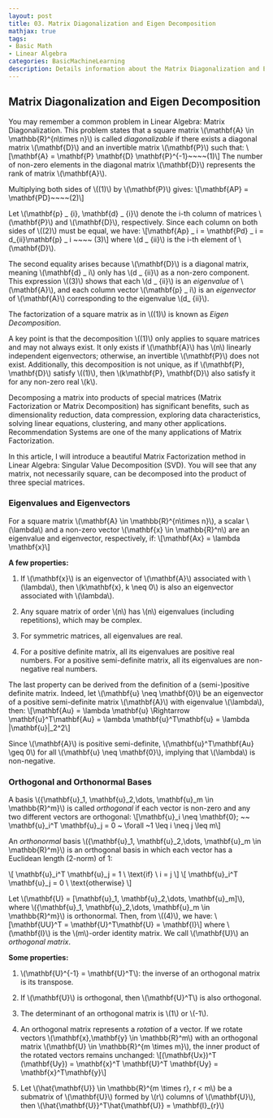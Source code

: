 ```yaml
---
layout: post
title: 03. Matrix Diagonalization and Eigen Decomposition
mathjax: true
tags:
- Basic Math
- Linear Algebra
categories: BasicMachineLearning
description: Details information about the Matrix Diagonalization and Eigen Decomposition
---
```


## Matrix Diagonalization and Eigen Decomposition

You may remember a common problem in Linear Algebra: Matrix Diagonalization. This problem states that a square matrix \\(\mathbf{A} \in \mathbb{R}^{n\times n}\\) is called *diagonalizable* if there exists a diagonal matrix \\(\mathbf{D}\\) and an invertible matrix \\(\mathbf{P}\\) such that:
\\[\mathbf{A} = \mathbf{P} \mathbf{D} \mathbf{P}^{-1}~~~~(1)\\]
The number of non-zero elements in the diagonal matrix \\(\mathbf{D}\\) represents the rank of matrix \\(\mathbf{A}\\).

Multiplying both sides of \\((1)\\) by \\(\mathbf{P}\\) gives:
\\[\mathbf{AP} = \mathbf{PD}~~~~(2)\\]

Let \\(\mathbf{p} _ {i}, \mathbf{d} _ {i}\\) denote the i-th column of matrices \\(\mathbf{P}\\) and \\(\mathbf{D}\\), respectively. Since each column on both sides of \\((2)\\) must be equal, we have:
\\[\mathbf{Ap} _ i = \mathbf{Pd} _ i = d_{ii}\mathbf{p} _ i ~~~~ (3)\\]
where \\(d _ {ii}\\) is the i-th element of \\(\mathbf{D}\\).

The second equality arises because \\(\mathbf{D}\\) is a diagonal matrix, meaning \\(\mathbf{d} _ i\\) only has \\(d _ {ii}\\) as a non-zero component. This expression \\((3)\\) shows that each \\(d _ {ii}\\) is an *eigenvalue* of \\(\mathbf{A}\\), and each column vector \\(\mathbf{p} _ i\\) is an *eigenvector* of \\(\mathbf{A}\\) corresponding to the eigenvalue \\(d_ {ii}\\).

The factorization of a square matrix as in \\((1)\\) is known as *Eigen Decomposition*.

A key point is that the decomposition \\((1)\\) only applies to square matrices and may not always exist. It only exists if \\(\mathbf{A}\\) has \\(n\\) linearly independent eigenvectors; otherwise, an invertible \\(\mathbf{P}\\) does not exist. Additionally, this decomposition is not unique, as if \\(\mathbf{P}, \mathbf{D}\\) satisfy \\((1)\\), then \\(k\mathbf{P}, \mathbf{D}\\) also satisfy it for any non-zero real \\(k\\).

Decomposing a matrix into products of special matrices (Matrix Factorization or Matrix Decomposition) has significant benefits, such as dimensionality reduction, data compression, exploring data characteristics, solving linear equations, clustering, and many other applications. Recommendation Systems are one of the many applications of Matrix Factorization.

In this article, I will introduce a beautiful Matrix Factorization method in Linear Algebra: Singular Value Decomposition (SVD). You will see that any matrix, not necessarily square, can be decomposed into the product of three special matrices.

### Eigenvalues and Eigenvectors

For a square matrix \\(\mathbf{A} \in \mathbb{R}^{n\times n}\\), a scalar \\(\lambda\\) and a non-zero vector \\(\mathbf{x} \in \mathbb{R}^n\\) are an eigenvalue and eigenvector, respectively, if:
\\[\mathbf{Ax} = \lambda \mathbf{x}\\]

**A few properties:**

1. If \\(\mathbf{x}\\) is an eigenvector of \\(\mathbf{A}\\) associated with \\(\lambda\\), then \\(k\mathbf{x}, k \neq 0\\) is also an eigenvector associated with \\(\lambda\\).

2. Any square matrix of order \\(n\\) has \\(n\\) eigenvalues (including repetitions), which may be complex.

3. For symmetric matrices, all eigenvalues are real.

4. For a positive definite matrix, all its eigenvalues are positive real numbers. For a positive semi-definite matrix, all its eigenvalues are non-negative real numbers.

The last property can be derived from the definition of a (semi-)positive definite matrix. Indeed, let \\(\mathbf{u} \neq \mathbf{0}\\) be an eigenvector of a positive semi-definite matrix \\(\mathbf{A}\\) with eigenvalue \\(\lambda\\), then:
\\[\mathbf{Au} = \lambda \mathbf{u} \Rightarrow \mathbf{u}^T\mathbf{Au} = \lambda \mathbf{u}^T\mathbf{u} = \lambda \|\mathbf{u}\|_2^2\\]

Since \\(\mathbf{A}\\) is positive semi-definite, \\(\mathbf{u}^T\mathbf{Au} \geq 0\\) for all \\(\mathbf{u} \neq \mathbf{0}\\), implying that \\(\lambda\\) is non-negative.

### Orthogonal and Orthonormal Bases

A basis \\(\{\mathbf{u}_1, \mathbf{u}_2,\dots, \mathbf{u}_m \in \mathbb{R}^m\}\\) is called *orthogonal* if each vector is non-zero and any two different vectors are orthogonal:
\\[\mathbf{u}_i \neq \mathbf{0}; ~~ \mathbf{u}_i^T \mathbf{u}_j = 0 ~ \forall ~1 \leq i \neq j \leq m\\]

An *orthonormal* basis \\(\{\mathbf{u}_1, \mathbf{u}_2,\dots, \mathbf{u}_m \in \mathbb{R}^m\}\\) is an orthogonal basis in which each vector has a Euclidean length (2-norm) of 1:

\\[ \mathbf{u}_i^T \mathbf{u}_j = 1 \\ \text{if} \\ i = j \\]
\\[ \mathbf{u}_i^T \mathbf{u}_j = 0 \\ \text{otherwise} \\]

Let \\(\mathbf{U} = [\mathbf{u}_1, \mathbf{u}_2,\dots, \mathbf{u}_m]\\), where \\(\{\mathbf{u}_1, \mathbf{u}_2,\dots, \mathbf{u}_m \in \mathbb{R}^m\}\\) is orthonormal. Then, from \\((4)\\), we have:
\\[\mathbf{UU}^T = \mathbf{U}^T\mathbf{U} = \mathbf{I}\\]
where \\(\mathbf{I}\\) is the \\(m\\)-order identity matrix. We call \\(\mathbf{U}\\) an *orthogonal matrix*.

**Some properties:**

1. \\(\mathbf{U}^{-1} = \mathbf{U}^T\\): the inverse of an orthogonal matrix is its transpose.

2. If \\(\mathbf{U}\\) is orthogonal, then \\(\mathbf{U}^T\\) is also orthogonal.

3. The determinant of an orthogonal matrix is \\(1\\) or \\(-1\\).

4. An orthogonal matrix represents a *rotation* of a vector. If we rotate vectors \\(\mathbf{x},\mathbf{y} \in \mathbb{R}^m\\) with an orthogonal matrix \\(\mathbf{U} \in \mathbb{R}^{m \times m}\\), the inner product of the rotated vectors remains unchanged:
\\[(\mathbf{Ux})^T (\mathbf{Uy}) = \mathbf{x}^T \mathbf{U}^T \mathbf{Uy} = \mathbf{x}^T\mathbf{y}\\]

1. Let \\(\hat{\mathbf{U}} \in \mathbb{R}^{m \times r}, r < m\\) be a submatrix of \\(\mathbf{U}\\) formed by \\(r\\) columns of \\(\mathbf{U}\\), then \\(\hat{\mathbf{U}}^T\hat{\mathbf{U}} = \mathbf{I}_{r}\\)